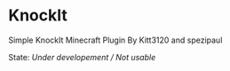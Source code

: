 # KnockIt
Simple KnockIt Minecraft Plugin
By Kitt3120 and spezipaul

State: *Under developement / Not usable*
